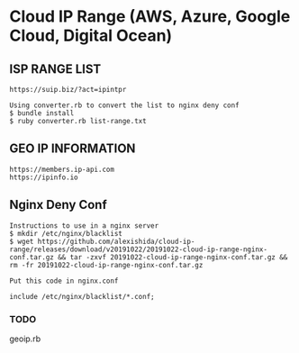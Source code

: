 # Cloud IP Range (AWS, Azure, Google Cloud, Digital Ocean)

## ISP RANGE LIST
    https://suip.biz/?act=ipintpr

    Using converter.rb to convert the list to nginx deny conf
    $ bundle install
    $ ruby converter.rb list-range.txt

## GEO IP INFORMATION
    https://members.ip-api.com
    https://ipinfo.io


## Nginx Deny Conf

    Instructions to use in a nginx server
    $ mkdir /etc/nginx/blacklist
    $ wget https://github.com/alexishida/cloud-ip-range/releases/download/v20191022/20191022-cloud-ip-range-nginx-conf.tar.gz && tar -zxvf 20191022-cloud-ip-range-nginx-conf.tar.gz && rm -fr 20191022-cloud-ip-range-nginx-conf.tar.gz
    
    Put this code in nginx.conf

    include /etc/nginx/blacklist/*.conf;

### TODO 
geoip.rb
